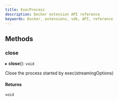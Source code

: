 ```yaml
---
title: ExecProcess
description: Docker extension API reference
keywords: Docker, extensions, sdk, API, reference
---
```


## Methods

### close

▸ **close**(): `void`

Close the process started by exec(streamingOptions)

#### Returns

`void`
